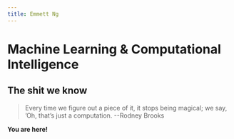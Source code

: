 ```yaml
---
title: Emmett Ng
---
```

Machine Learning & Computational Intelligence
=====
## The shit we know

> Every time we figure out a piece of it, it stops being magical; we say, ’Oh, that’s just a computation. --Rodney Brooks
 
**You are here!**
